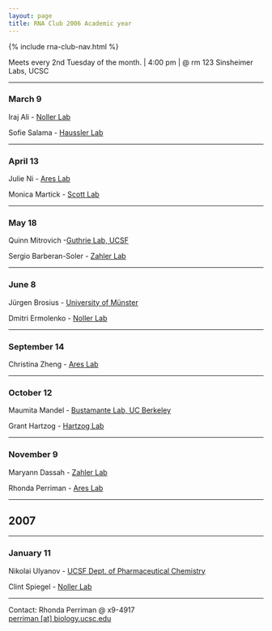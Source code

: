 ```yaml
---
layout: page
title: RNA Club 2006 Academic year
---
```


{% include rna-club-nav.html %}

Meets every 2nd Tuesday of the month. | 4:00 pm | @ rm 123 Sinsheimer Labs, UCSC 

****

### **March 9**

Iraj Ali - [Noller Lab](noller_lab.html)

Sofie Salama - [Haussler Lab](http://www.cbse.ucsc.edu/staff/hausslerlab.shtml)

****

### **April 13**

Julie Ni - [Ares Lab](http://ribonode.ucsc.edu/)

Monica Martick - [Scott Lab](http://xanana.ucsc.edu/scottlab/)

****

### **May 18**

Quinn Mitrovich -[Guthrie Lab, UCSF](http://www.ucsf.edu/guthrie/)

Sergio Barberan-Soler - [Zahler Lab](http://bio.research.ucsc.edu/people/zahler/index.html)

****

### **June 8**

Jürgen Brosius - [University of Münster](http://www.uni-muenster.de/en/)

Dmitri Ermolenko - [Noller Lab](noller_lab.html)

****

### **September 14**

Christina Zheng - [Ares Lab](http://ribonode.ucsc.edu/)

****

### **October 12**

Maumita Mandel - [Bustamante Lab, UC Berkeley](http://alice.berkeley.edu/)

Grant Hartzog - [Hartzog Lab](http://biomedical.ucsc.edu/Hartzog.html)

****

### **November 9**

Maryann Dassah - [Zahler Lab](http://bio.research.ucsc.edu/people/zahler/index.html)

Rhonda Perriman - [Ares Lab](http://ribonode.ucsc.edu/)

****

## 2007

****

### **January 11**

Nikolai Ulyanov - [UCSF Dept. of Pharmaceutical Chemistry](http://www.pharmchem.ucsf.edu/)

Clint Spiegel - [Noller Lab](noller_lab.html)

****

Contact:	Rhonda Perriman @ x9-4917<br />
[perriman [at] biology.ucsc.edu](mailto:roybal%5Bat%5Dbiology.ucsc.edu) 


